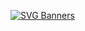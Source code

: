 [![SVG Banners](https://svg-banners.vercel.app/api?type=glitch&text1=HelloWorldI'mLeanne&width=1000&height=400)](https://github.com/Akshay090/svg-banners)

<!--
**leanne-vu/leanne-vu** is a ✨ _special_ ✨ repository because its `README.md` (this file) appears on your GitHub profile.

Here are some ideas to get you started:

- 🔭 I’m currently working on ...
- 🌱 I’m currently learning ...
- 👯 I’m looking to collaborate on ...
- 🤔 I’m looking for help with ...
- 💬 Ask me about ...
- 📫 How to reach me: ...
- 😄 Pronouns: ...
- ⚡ Fun fact: ...
-->
